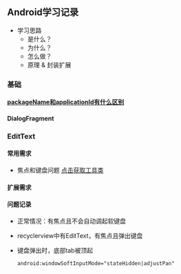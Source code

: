 ## Android学习记录
* 学习思路
  * 是什么？
  * 为什么？
  * 怎么做？
  * 原理 & 封装扩展
###  基础
#### [packageName和applicationId有什么区别](https://blog.csdn.net/u011889786/article/details/54296462)
#### DialogFragment
  

### EditText
#### 常用需求

* 焦点和键盘问题 [点击获取工具类](https://github.com/NanaGithub/Today/blob/master/base/src/main/java/com/jnn/mylibrary/util/EditViewUtil.java)

#### 扩展需求
#### 问题记录

* 正常情况：有焦点且不会自动调起软键盘
* recyclerview中有EditText，有焦点且弹出键盘
* 键盘弹出时，底部tab被顶起
  
  ```android:windowSoftInputMode="stateHidden|adjustPan"```
 

